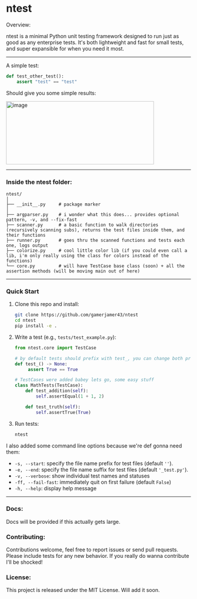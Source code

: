 # ntest

Overview:

ntest is a minimal Python unit testing framework designed to run just as good as any enterprise tests. It's both lightweight and fast for small tests, and super expansible for when you need it most.

---

A simple test:
```python
def test_other_test():
    assert "test" == "test"
```

Should give you some simple results:

<img width="403" height="172" alt="image" src="https://github.com/user-attachments/assets/072d5ed8-e856-4bd9-be47-74325030836f" />


---

### Inside the ntest folder:
```
ntest/
│
├── __init__.py     # package marker
│
├── argparser.py    # i wonder what this does... provides optional pattern, -v, and --fix-fast
├── scanner.py      # a basic function to walk directories (recursively scanning subs), returns the test files inside them, and their functions
├── runner.py       # goes thru the scanned functions and tests each one, logs output
├── colorize.py     # cool little color lib (if you could even call a lib, i'm only really using the class for colors instead of the functions)
└── core.py         # will have TestCase base class (soon) + all the assertion methods (will be moving main out of here)
```

---

### Quick Start

1. Clone this repo and install:

   ```bash
   git clone https://github.com/gamerjamer43/ntest
   cd ntest
   pip install -e .
   ```

2. Write a test (e.g., `tests/test_example.py`):

   ```python
   from ntest.core import TestCase
   
   # by default tests should prefix with test_, you can change both prefix and suffix tho
   def test_() -> None:
        assert True == True
   
   # TestCases were added babey lets go, some easy stuff
   class MathTests(TestCase):
       def test_addition(self):
           self.assertEqual(1 + 1, 2)

       def test_truth(self):
           self.assertTrue(True)
   ```


3. Run tests:

   ```bash
   ntest
   ```
   

I also added some command line options because we're def gonna need them:
- `-s, --start`: specify the file name prefix for test files (default `''`).
- `-e, --end`: specify the file name suffix for test files (default `'_test.py'`).
- `-v, --verbose`: show individual test names and statuses
- `-ff, --fail-fast`: immediately quit on first failure (default `False`)
- `-h, --help`: display help message

---
### Docs:

Docs will be provided if this actually gets large.

### Contributing:

Contributions welcome, feel free to report issues or send pull requests. Please include tests for any new behavior. If you really do wanna contribute I'll be shocked!

### License:

This project is released under the MIT License. Will add it soon.
